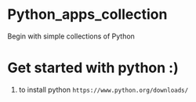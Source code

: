 # Python_apps_collection

Begin with simple collections of Python

# Get started with python :) 

1. to install python 
  ``` https://www.python.org/downloads/ ```
